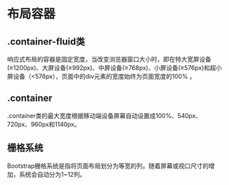 # 布局容器

## .container-fluid类

响应式布局的容器是固定宽度，当改变浏览器窗口大小时，即在特大宽屏设备(≥1200px)、大屏设备(≥992px)、中屏设备(≥768px)、小屏设备(≥576px)和超小屏设备（<576px），页面中的div元素的宽度始终为页面宽度的100% 。

## .container

.container类的最大宽度根据移动端设备屏幕自动设置成100%、540px、720px、960px和1140px。

## 栅格系统

Bootstrap栅格系统是指将页面布局划分为等宽的列。随着屏幕或视口尺寸的增加，系统会自动分为1~12列。

